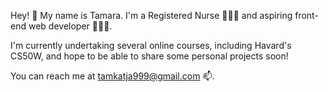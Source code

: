 Hey! 👋 My name is Tamara. I'm a Registered Nurse 👩🏻‍⚕️ and aspiring front-end web developer 👩🏻‍💻.

I'm currently undertaking several online courses, including Havard's CS50W, and hope to be able to share some personal projects soon!   

You can reach me at tamkatja999@gmail.com 📫.
